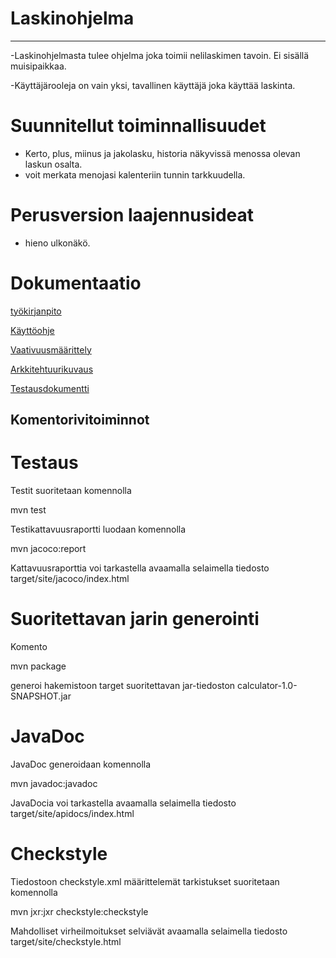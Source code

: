 # Laskinohjelma
****

-Laskinohjelmasta  tulee ohjelma joka toimii nelilaskimen tavoin. Ei sisällä muisipaikkaa.

-Käyttäjärooleja on vain yksi, tavallinen käyttäjä joka käyttää laskinta.

# Suunnitellut toiminnallisuudet
- Kerto, plus, miinus ja jakolasku, historia näkyvissä menossa olevan laskun osalta.
- voit merkata menojasi kalenteriin tunnin tarkkuudella.

# Perusversion laajennusideat
- hieno ulkonäkö.







 # Dokumentaatio              
               
[työkirjanpito](https://github.com/Tiiawss/ot-harjoitustyo/blob/master/Dokumentaati/Ty%C3%B6kirjanpito)


[Käyttöohje](https://github.com/Tiiawss/ot-harjoitustyo/blob/master/Dokumentaati/K%C3%A4ytt%C3%B6ohje)


[Vaativuusmäärittely](https://github.com/Tiiawss/ot-harjoitustyo/blob/master/Dokumentaati/Vaatimusm%C3%A4%C3%A4rittely)

[Arkkitehtuurikuvaus](https://github.com/Tiiawss/ot-harjoitustyo/blob/master/Dokumentaatio/Arkkitehtuurikuvaus)

[Testausdokumentti](https://github.com/Tiiawss/ot-harjoitustyo/blob/master/Dokumentaatio/Testausdokumentti)

## Komentorivitoiminnot



# Testaus
Testit suoritetaan komennolla

mvn test

Testikattavuusraportti luodaan komennolla

mvn jacoco:report

Kattavuusraporttia voi tarkastella avaamalla selaimella tiedosto target/site/jacoco/index.html

# Suoritettavan jarin generointi
Komento

mvn package

generoi hakemistoon target suoritettavan jar-tiedoston calculator-1.0-SNAPSHOT.jar

# JavaDoc
JavaDoc generoidaan komennolla

mvn javadoc:javadoc

JavaDocia voi tarkastella avaamalla selaimella tiedosto target/site/apidocs/index.html

# Checkstyle
Tiedostoon checkstyle.xml määrittelemät tarkistukset suoritetaan komennolla

 mvn jxr:jxr checkstyle:checkstyle

Mahdolliset virheilmoitukset selviävät avaamalla selaimella tiedosto target/site/checkstyle.html
